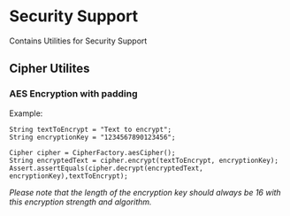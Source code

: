 Security Support
================

Contains Utilities for Security Support


## Cipher Utilites
### AES Encryption with padding
Example:
```
String textToEncrypt = "Text to encrypt";
String encryptionKey = "1234567890123456";
		
Cipher cipher = CipherFactory.aesCipher();
String encryptedText = cipher.encrypt(textToEncrypt, encryptionKey);
Assert.assertEquals(cipher.decrypt(encryptedText, encryptionKey),textToEncrypt);
```		
*Please note that the length of the encryption key should always be 16 with this encryption strength and algorithm.*